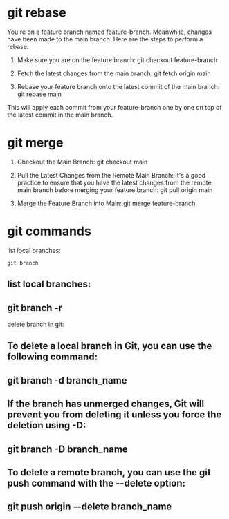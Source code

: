 # git rebase
You're on a feature branch named feature-branch.
Meanwhile, changes have been made to the main branch.
Here are the steps to perform a rebase:

1. Make sure you are on the feature branch:
git checkout feature-branch

2. Fetch the latest changes from the main branch:
git fetch origin main

3. Rebase your feature branch onto the latest commit of the main branch:
git rebase main

This will apply each commit from your feature-branch one by one on top of the latest commit in the main branch.

# git merge

1. Checkout the Main Branch:
git checkout main

2. Pull the Latest Changes from the Remote Main Branch:
It's a good practice to ensure that you have the latest changes from the remote main branch before merging your feature branch:
git pull origin main

3. Merge the Feature Branch into Main:
git merge feature-branch

# git commands

list local branches: 
```
git branch
```

list local branches: 
---
git branch -r
---

delete branch in git: 

To delete a local branch in Git, you can use the following command: 
---
git branch -d branch_name
---

If the branch has unmerged changes, Git will prevent you from deleting it unless you force the deletion using -D: 
---
git branch -D branch_name
---

To delete a remote branch, you can use the git push command with the --delete option: 
---
git push origin --delete branch_name
---



